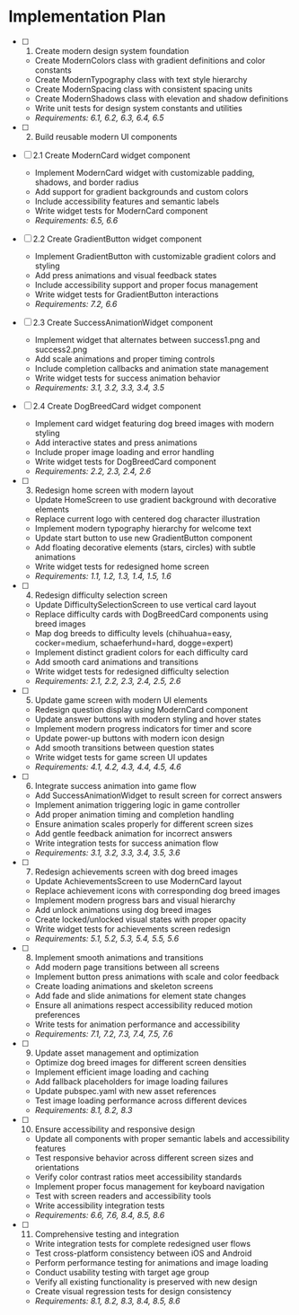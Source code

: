 # Implementation Plan

- [ ] 1. Create modern design system foundation
  - Create ModernColors class with gradient definitions and color constants
  - Create ModernTypography class with text style hierarchy
  - Create ModernSpacing class with consistent spacing units
  - Create ModernShadows class with elevation and shadow definitions
  - Write unit tests for design system constants and utilities
  - _Requirements: 6.1, 6.2, 6.3, 6.4, 6.5_

- [ ] 2. Build reusable modern UI components
- [ ] 2.1 Create ModernCard widget component
  - Implement ModernCard widget with customizable padding, shadows, and border radius
  - Add support for gradient backgrounds and custom colors
  - Include accessibility features and semantic labels
  - Write widget tests for ModernCard component
  - _Requirements: 6.5, 6.6_

- [ ] 2.2 Create GradientButton widget component
  - Implement GradientButton with customizable gradient colors and styling
  - Add press animations and visual feedback states
  - Include accessibility support and proper focus management
  - Write widget tests for GradientButton interactions
  - _Requirements: 7.2, 6.6_

- [ ] 2.3 Create SuccessAnimationWidget component
  - Implement widget that alternates between success1.png and success2.png
  - Add scale animations and proper timing controls
  - Include completion callbacks and animation state management
  - Write widget tests for success animation behavior
  - _Requirements: 3.1, 3.2, 3.3, 3.4, 3.5_

- [ ] 2.4 Create DogBreedCard widget component
  - Implement card widget featuring dog breed images with modern styling
  - Add interactive states and press animations
  - Include proper image loading and error handling
  - Write widget tests for DogBreedCard component
  - _Requirements: 2.2, 2.3, 2.4, 2.6_

- [ ] 3. Redesign home screen with modern layout
  - Update HomeScreen to use gradient background with decorative elements
  - Replace current logo with centered dog character illustration
  - Implement modern typography hierarchy for welcome text
  - Update start button to use new GradientButton component
  - Add floating decorative elements (stars, circles) with subtle animations
  - Write widget tests for redesigned home screen
  - _Requirements: 1.1, 1.2, 1.3, 1.4, 1.5, 1.6_

- [ ] 4. Redesign difficulty selection screen
  - Update DifficultySelectionScreen to use vertical card layout
  - Replace difficulty cards with DogBreedCard components using breed images
  - Map dog breeds to difficulty levels (chihuahua=easy, cocker=medium, schaeferhund=hard, dogge=expert)
  - Implement distinct gradient colors for each difficulty card
  - Add smooth card animations and transitions
  - Write widget tests for redesigned difficulty selection
  - _Requirements: 2.1, 2.2, 2.3, 2.4, 2.5, 2.6_

- [ ] 5. Update game screen with modern UI elements
  - Redesign question display using ModernCard component
  - Update answer buttons with modern styling and hover states
  - Implement modern progress indicators for timer and score
  - Update power-up buttons with modern icon design
  - Add smooth transitions between question states
  - Write widget tests for game screen UI updates
  - _Requirements: 4.1, 4.2, 4.3, 4.4, 4.5, 4.6_

- [ ] 6. Integrate success animation into game flow
  - Add SuccessAnimationWidget to result screen for correct answers
  - Implement animation triggering logic in game controller
  - Add proper animation timing and completion handling
  - Ensure animation scales properly for different screen sizes
  - Add gentle feedback animation for incorrect answers
  - Write integration tests for success animation flow
  - _Requirements: 3.1, 3.2, 3.3, 3.4, 3.5, 3.6_

- [ ] 7. Redesign achievements screen with dog breed images
  - Update AchievementsScreen to use ModernCard layout
  - Replace achievement icons with corresponding dog breed images
  - Implement modern progress bars and visual hierarchy
  - Add unlock animations using dog breed images
  - Create locked/unlocked visual states with proper opacity
  - Write widget tests for achievements screen redesign
  - _Requirements: 5.1, 5.2, 5.3, 5.4, 5.5, 5.6_

- [ ] 8. Implement smooth animations and transitions
  - Add modern page transitions between all screens
  - Implement button press animations with scale and color feedback
  - Create loading animations and skeleton screens
  - Add fade and slide animations for element state changes
  - Ensure all animations respect accessibility reduced motion preferences
  - Write tests for animation performance and accessibility
  - _Requirements: 7.1, 7.2, 7.3, 7.4, 7.5, 7.6_

- [ ] 9. Update asset management and optimization
  - Optimize dog breed images for different screen densities
  - Implement efficient image loading and caching
  - Add fallback placeholders for image loading failures
  - Update pubspec.yaml with new asset references
  - Test image loading performance across different devices
  - _Requirements: 8.1, 8.2, 8.3_

- [ ] 10. Ensure accessibility and responsive design
  - Update all components with proper semantic labels and accessibility features
  - Test responsive behavior across different screen sizes and orientations
  - Verify color contrast ratios meet accessibility standards
  - Implement proper focus management for keyboard navigation
  - Test with screen readers and accessibility tools
  - Write accessibility integration tests
  - _Requirements: 6.6, 7.6, 8.4, 8.5, 8.6_

- [ ] 11. Comprehensive testing and integration
  - Write integration tests for complete redesigned user flows
  - Test cross-platform consistency between iOS and Android
  - Perform performance testing for animations and image loading
  - Conduct usability testing with target age group
  - Verify all existing functionality is preserved with new design
  - Create visual regression tests for design consistency
  - _Requirements: 8.1, 8.2, 8.3, 8.4, 8.5, 8.6_